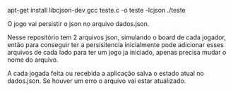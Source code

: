 apt-get install libcjson-dev
gcc teste.c -o teste -lcjson
./teste

O jogo vai persistir o json no arquivo dados.json.

Nesse repositório tem 2 arquivos json, simulando 
o board de cada jogador, então para conseguir ter 
a persisitencia inicialmente pode adicionar esses 
arquivos de cada lado para ter um jogo ja iniciado,
apenas precisa mudar o nome do arquivo. 

A cada jogada feita ou recebida a aplicação salva o 
estado atual no dados.json. Se houver um erro o 
arquivo vai estar atualizado.
